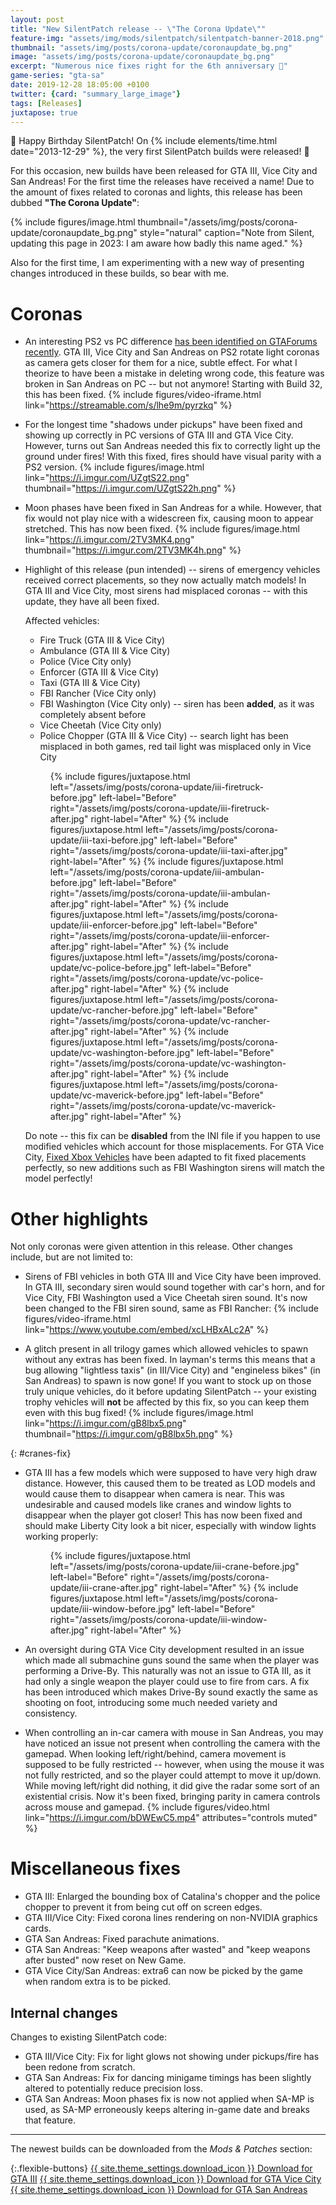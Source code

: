 ```yaml
---
layout: post
title: "New SilentPatch release -- \"The Corona Update\""
feature-img: "assets/img/mods/silentpatch/silentpatch-banner-2018.png"
thumbnail: "assets/img/posts/corona-update/coronaupdate_bg.png"
image: "assets/img/posts/corona-update/coronaupdate_bg.png"
excerpt: "Numerous nice fixes right for the 6th anniversary 🎂"
game-series: "gta-sa"
date: 2019-12-28 18:05:00 +0100
twitter: {card: "summary_large_image"}
tags: [Releases]
juxtapose: true
---
```


🎂 Happy Birthday SilentPatch! On {% include elements/time.html date="2013-12-29" %}, the very first SilentPatch builds were released! 🎂

For this occasion, new builds have been released for GTA III, Vice City and San Andreas!
For the first time the releases have received a name! Due to the amount of fixes related to coronas and lights,
this release has been dubbed **"The Corona Update"**:

{% include figures/image.html thumbnail="/assets/img/posts/corona-update/coronaupdate_bg.png" style="natural"
        caption="Note from Silent, updating this page in 2023: I am aware how badly this name aged." %}

Also for the first time, I am experimenting with a new way of presenting changes introduced in these builds, so bear with me.

Coronas
=======

* An interesting PS2 vs PC difference
  [has been identified on GTAForums recently](https://gtaforums.com/topic/669045-silentpatch/?do=findComment&comment=1070991808).
  GTA III, Vice City and San Andreas on PS2 rotate light coronas as camera gets closer for them for a nice, subtle effect.
  For what I theorize to have been a mistake in deleting wrong code, this feature was broken in San Andreas on PC -- but not anymore!
  Starting with Build 32, this has been fixed.
  {% include figures/video-iframe.html link="https://streamable.com/s/lhe9m/pyrzkq" %}

* For the longest time "shadows under pickups" have been fixed and showing up correctly in PC versions of GTA III and GTA Vice City.
  However, turns out San Andreas needed this fix to correctly light up the ground under fires! With this fixed,
  fires should have visual parity with a PS2 version.
  {% include figures/image.html link="https://i.imgur.com/UZgtS22.png" thumbnail="https://i.imgur.com/UZgtS22h.png" %}

* Moon phases have been fixed in San Andreas for a while. However, that fix would not play nice with a widescreen fix,
  causing moon to appear stretched. This has now been fixed.
  {% include figures/image.html link="https://i.imgur.com/2TV3MK4.png" thumbnail="https://i.imgur.com/2TV3MK4h.png" %}

* Highlight of this release (pun intended) -- sirens of emergency vehicles received correct placements, so they now actually match models!
  In GTA III and Vice City, most sirens had misplaced coronas -- with this update, they have all been fixed.

  Affected vehicles:
  - Fire Truck (GTA III & Vice City)
  - Ambulance (GTA III & Vice City)
  - Police (Vice City only)
  - Enforcer (GTA III & Vice City)
  - Taxi (GTA III & Vice City)
  - FBI Rancher (Vice City only)
  - FBI Washington (Vice City only) -- siren has been **added**, as it was completely absent before
  - Vice Cheetah (Vice City only)
  - Police Chopper (GTA III & Vice City) -- search light has been misplaced in both games, red tail light was misplaced only in Vice City

  <figure class="media-container small">
  {% include figures/juxtapose.html left="/assets/img/posts/corona-update/iii-firetruck-before.jpg" left-label="Before"
              right="/assets/img/posts/corona-update/iii-firetruck-after.jpg" right-label="After" %}
  {% include figures/juxtapose.html left="/assets/img/posts/corona-update/iii-taxi-before.jpg" left-label="Before"
              right="/assets/img/posts/corona-update/iii-taxi-after.jpg" right-label="After" %}
  {% include figures/juxtapose.html left="/assets/img/posts/corona-update/iii-ambulan-before.jpg" left-label="Before"
              right="/assets/img/posts/corona-update/iii-ambulan-after.jpg" right-label="After" %}
  {% include figures/juxtapose.html left="/assets/img/posts/corona-update/iii-enforcer-before.jpg" left-label="Before"
              right="/assets/img/posts/corona-update/iii-enforcer-after.jpg" right-label="After" %}
  {% include figures/juxtapose.html left="/assets/img/posts/corona-update/vc-police-before.jpg" left-label="Before"
              right="/assets/img/posts/corona-update/vc-police-after.jpg" right-label="After" %}
  {% include figures/juxtapose.html left="/assets/img/posts/corona-update/vc-rancher-before.jpg" left-label="Before"
              right="/assets/img/posts/corona-update/vc-rancher-after.jpg" right-label="After" %}
  {% include figures/juxtapose.html left="/assets/img/posts/corona-update/vc-washington-before.jpg" left-label="Before"
              right="/assets/img/posts/corona-update/vc-washington-after.jpg" right-label="After" %}
  {% include figures/juxtapose.html left="/assets/img/posts/corona-update/vc-maverick-before.jpg" left-label="Before"
              right="/assets/img/posts/corona-update/vc-maverick-after.jpg" right-label="After" %}
  </figure>

  Do note -- this fix can be **disabled** from the INI file if you happen to use modified vehicles which account for those misplacements.
  For GTA Vice City, [Fixed Xbox Vehicles](https://gtaforums.com/topic/942192-vc-fixed-xbox-vehicles/) have been adapted to fit fixed placements
  perfectly, so new additions such as FBI Washington sirens will match the model perfectly!

Other highlights
================

Not only coronas were given attention in this release. Other changes include, but are not limited to:

* Sirens of FBI vehicles in both GTA III and Vice City have been improved. In GTA III, secondary siren would sound together with car's horn,
  and for Vice City, FBI Washington used a Vice Cheetah siren sound. It's now been changed to the FBI siren sound, same as FBI Rancher:
  {% include figures/video-iframe.html link="https://www.youtube.com/embed/xcLHBxALc2A" %}

* A glitch present in all trilogy games which allowed vehicles to spawn without any extras has been fixed.
  In layman's terms this means that a bug allowing "lightless taxis" (in III/Vice City) and "engineless bikes" (in San Andreas) to spawn
  is now gone! If you want to stock up on those truly unique vehicles, do it before updating SilentPatch --
  your existing trophy vehicles will **not** be affected by this fix, so you can keep them even with this bug fixed!
  {% include figures/image.html link="https://i.imgur.com/gB8lbx5.png" thumbnail="https://i.imgur.com/gB8lbx5h.png" %}

{: #cranes-fix}
* GTA III has a few models which were supposed to have very high draw distance. However, this caused them to be treated as LOD models and
  would cause them to disappear when camera is near. This was undesirable and caused models like cranes and window lights to disappear when the player got closer!
  This has now been fixed and should make Liberty City look a bit nicer, especially with window lights working properly:
  <figure class="media-container small">
  {% include figures/juxtapose.html left="/assets/img/posts/corona-update/iii-crane-before.jpg" left-label="Before"
              right="/assets/img/posts/corona-update/iii-crane-after.jpg" right-label="After" %}
  {% include figures/juxtapose.html left="/assets/img/posts/corona-update/iii-window-before.jpg" left-label="Before"
              right="/assets/img/posts/corona-update/iii-window-after.jpg" right-label="After" %}
  </figure>

* An oversight during GTA Vice City development resulted in an issue which made all submachine guns sound the same when
  the player was performing a Drive-By. This naturally was not an issue to GTA III, as it had only a single weapon the player could use to fire from cars.
  A fix has been introduced which makes Drive-By sound exactly the same as shooting on foot, introducing some much needed variety and consistency.

* When controlling an in-car camera with mouse in San Andreas, you may have noticed an issue not present when controlling the camera with the gamepad.
  When looking left/right/behind, camera movement is supposed to be fully restricted -- however, when using the mouse it was not fully restricted,
  and so the player could attempt to move it up/down. While moving left/right did nothing, it did give the radar some sort of an existential crisis.
  Now it's been fixed, bringing parity in camera controls across mouse and gamepad.
  {% include figures/video.html link="https://i.imgur.com/bDWEwC5.mp4" attributes="controls muted" %}

Miscellaneous fixes
===================

* GTA III: Enlarged the bounding box of Catalina's chopper and the police chopper to prevent it from being cut off on screen edges.
* GTA III/Vice City: Fixed corona lines rendering on non-NVIDIA graphics cards.
* GTA San Andreas: Fixed parachute animations.
* GTA San Andreas: "Keep weapons after wasted" and "keep weapons after busted" now reset on New Game.
* GTA Vice City/San Andreas: extra6 can now be picked by the game when random extra is to be picked.


Internal changes
--------------

Changes to existing SilentPatch code:
* GTA III/Vice City: Fix for light glows not showing under pickups/fire has been redone from scratch.
* GTA San Andreas: Fix for dancing minigame timings has been slightly altered to potentially reduce precision loss.
* GTA San Andreas: Moon phases fix is now not applied when SA-MP is used, as SA-MP erroneously keeps altering in-game date and breaks that feature.

***

The newest builds can be downloaded from the *Mods & Patches* section:

{:.flexible-buttons}
<a href="{% link _games/gta/gta-iii.md %}#silentpatch" class="button">{{ site.theme_settings.download_icon }} Download for GTA III</a>
<a href="{% link _games/gta/gta-vc.md %}#silentpatch" class="button">{{ site.theme_settings.download_icon }} Download for GTA Vice City</a>
<a href="{% link _games/gta/gta-sa.md %}#silentpatch" class="button">{{ site.theme_settings.download_icon }} Download for GTA San Andreas</a>
